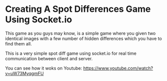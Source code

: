 # Creating A Spot Differences Game Using Socket.io
 This game as you guys may know, is a simple game where you given
 two identical images with a few number of hidden differences which
 you have to find them all.

This is a very simple spot diff game using socket.io for real time communication between client and server.

You can see how it woks on Youtube:
https://www.youtube.com/watch?v=uW73MyqgmFU
